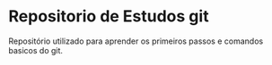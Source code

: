 # Repositorio de Estudos git

Repositório utilizado para aprender os primeiros passos e comandos basicos do git.
